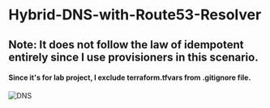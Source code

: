 # Hybrid-DNS-with-Route53-Resolver

## Note: It does not follow the law of idempotent entirely since I use provisioners in this scenario. 

#### Since it's for lab project, I exclude terraform.tfvars from .gitignore file.

![DNS](https://github.com/user-attachments/assets/497b9d81-acc8-46d6-a106-74bd077647af)
